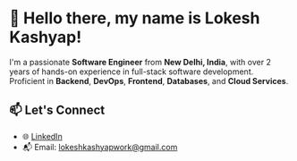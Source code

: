 # 👋 Hello there, my name is Lokesh Kashyap!

I'm a passionate **Software Engineer** from **New Delhi, India**, with over 2 years of hands-on experience in full-stack software development.  
Proficient in **Backend**, **DevOps**, **Frontend**, **Databases**, and **Cloud Services**.



## 📫 Let's Connect

- 🌐 [LinkedIn](https://www.linkedin.com/in/lokeshkashyap22)  
- 📬 Email: lokeshkashyapwork@gmail.com

